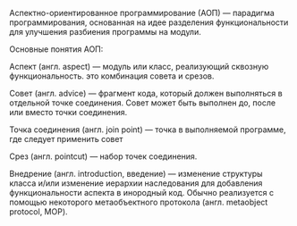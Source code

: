 Аспектно-ориентированное программирование (АОП) — парадигма программирования, основанная на идее разделения функциональности для улучшения разбиения программы на модули. 

Основные понятия АОП:

Аспект (англ. aspect) — модуль или класс, реализующий сквозную функциональность. это комбинация совета и срезов.

Совет (англ. advice) — фрагмент кода, который должен выполняться в отдельной точке соединения. Совет может быть выполнен до, после или вместо точки соединения.

Точка соединения (англ. join point) — точка в выполняемой программе, где следует применить совет

Срез (англ. pointcut) — набор точек соединения. 

Внедрение (англ. introduction, введение) — изменение структуры класса и/или изменение иерархии наследования для добавления функциональности аспекта в инородный код. Обычно реализуется с помощью некоторого метаобъектного протокола (англ. metaobject protocol, MOP).

